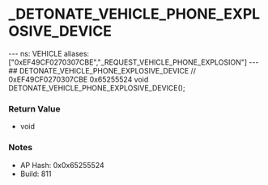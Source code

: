# _DETONATE_VEHICLE_PHONE_EXPLOSIVE_DEVICE

--- ns: VEHICLE aliases: ["0xEF49CF0270307CBE","_REQUEST_VEHICLE_PHONE_EXPLOSION"] --- ## DETONATE_VEHICLE_PHONE_EXPLOSIVE_DEVICE  // 0xEF49CF0270307CBE 0x65255524 void DETONATE_VEHICLE_PHONE_EXPLOSIVE_DEVICE();

### Return Value
* void

### Notes
* AP Hash: 0x0x65255524
* Build: 811

